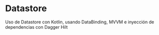 # Datastore
Uso de Datastore con Kotlin, usando DataBinding, MVVM e inyección de dependencias con Dagger Hilt
